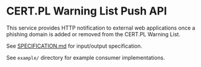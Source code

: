 # CERT.PL Warning List Push API

This service provides HTTP notification to external web applications once a phishing domain is added or removed from the CERT.PL Warning List.

See [SPECIFICATION.md](https://github.com/CERT-Polska/phishing-api/blob/master/SPECIFICATION.md) for input/output specification.

See `example/` directory for example consumer implementations.

